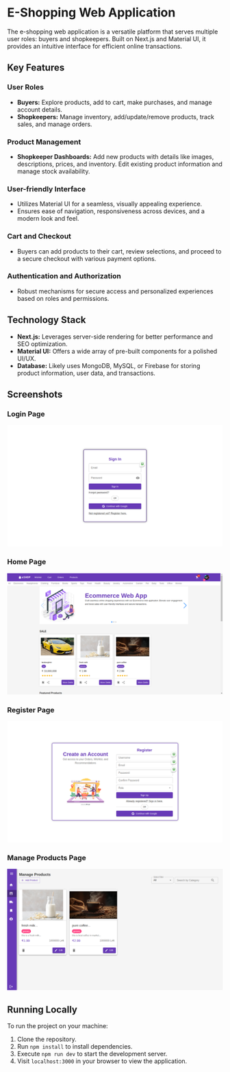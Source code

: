 # E-Shopping Web Application

The e-shopping web application is a versatile platform that serves multiple user roles: buyers and shopkeepers. Built on Next.js and Material UI, it provides an intuitive interface for efficient online transactions.

## Key Features

### User Roles

- **Buyers:** Explore products, add to cart, make purchases, and manage account details.
- **Shopkeepers:** Manage inventory, add/update/remove products, track sales, and manage orders.

### Product Management

- **Shopkeeper Dashboards:** Add new products with details like images, descriptions, prices, and inventory. Edit existing product information and manage stock availability.

### User-friendly Interface

- Utilizes Material UI for a seamless, visually appealing experience.
- Ensures ease of navigation, responsiveness across devices, and a modern look and feel.

### Cart and Checkout

- Buyers can add products to their cart, review selections, and proceed to a secure checkout with various payment options.

### Authentication and Authorization

- Robust mechanisms for secure access and personalized experiences based on roles and permissions.

## Technology Stack

- **Next.js:** Leverages server-side rendering for better performance and SEO optimization.
- **Material UI:** Offers a wide array of pre-built components for a polished UI/UX.
- **Database:** Likely uses MongoDB, MySQL, or Firebase for storing product information, user data, and transactions.

## Screenshots

### Login Page
![Login Page](Screenshots/LoginPage.png)

### Home Page
![Home Page](Screenshots/HomePage.png)

### Register Page
![Register Page](Screenshots/RegisterPage.png)

### Manage Products Page
![Manage Products Page](Screenshots/ProductManagement.png)

## Running Locally

To run the project on your machine:

1. Clone the repository.
2. Run `npm install` to install dependencies.
3. Execute `npm run dev` to start the development server.
4. Visit `localhost:3000` in your browser to view the application.
